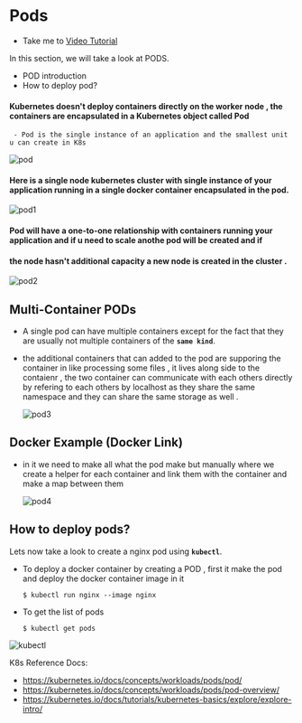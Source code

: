 # Pods
  - Take me to [Video Tutorial](https://kodekloud.com/topic/pods-2/)
  
In this section, we will take a look at PODS.
- POD introduction
- How to deploy pod?

#### Kubernetes doesn't deploy containers directly on the worker node , the containers are encapsulated in a Kubernetes object called Pod
     - Pod is the single instance of an application and the smallest unit u can create in K8s

  ![pod](../../images/pod.PNG)
  
#### Here is a single node kubernetes cluster with single instance of your application running in a single docker container encapsulated in the pod.

![pod1](../../images/pod1.PNG)

#### Pod will have a one-to-one relationship with containers running your application and if u need to scale anothe pod will be created and if
#### the node hasn't additional capacity a new node is created in the cluster . 

  ![pod2](../../images/pod2.PNG)
  
## Multi-Container PODs
- A single pod can have multiple containers except for the fact that they are usually not multiple containers of the **`same kind`**.
- the additional containers that can added to the pod are supporing the container in like processing some files , it lives along side to the contaienr
  , the two container can communicate with each others directly by refering to each others by localhost as they share the same namespace and they can share the same storage
  as well .
  
  ![pod3](../../images/pod3.PNG)
  
## Docker Example (Docker Link)
- in it we need to make all what the pod make but manually where we create a helper for each container and link them with the container 
  and make a map between them
  
  ![pod4](../../images/pod4.PNG)
  
## How to deploy pods?
Lets now take a look to create a nginx pod using **`kubectl`**.

- To deploy a docker container by creating a POD , first it make the pod and deploy the docker container image in it 
  ```
  $ kubectl run nginx --image nginx
  ```

- To get the list of pods
  ```
  $ kubectl get pods
  ```

 ![kubectl](../../images/kubectl.PNG)

K8s Reference Docs:
- https://kubernetes.io/docs/concepts/workloads/pods/pod/
- https://kubernetes.io/docs/concepts/workloads/pods/pod-overview/
- https://kubernetes.io/docs/tutorials/kubernetes-basics/explore/explore-intro/


